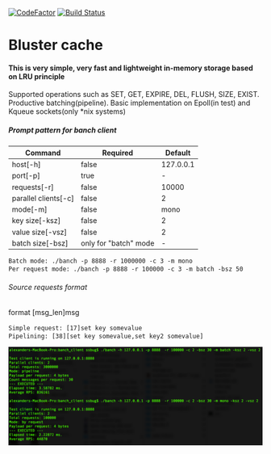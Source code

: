 [![CodeFactor](https://www.codefactor.io/repository/github/ssbug696/bluster_cache/badge/master)](https://www.codefactor.io/repository/github/ssbug696/bluster_cache/overview/master) [![Build Status](https://travis-ci.org/SSbug696/bluster_cache.svg?branch=master)](https://travis-ci.org/SSbug696/bluster_cache)



# Bluster cache
####  This is very simple, very fast and lightweight in-memory storage based on LRU principle
Supported operations such as SET, GET, EXPIRE, DEL, FLUSH, SIZE, EXIST. Productive batching(pipeline).
Basic implementation on Epoll(in test) and Kqueue sockets(only *nix systems)

##### Prompt pattern for banch client 
| Command | Required| Default |
| ------ | ----- |------  |
|host[-h]|false|127.0.0.1|
|port[-p]|true|-|
|requests[-r]|false|10000|
|parallel clients[-c]|false|2|
|mode[-m]|false|mono|
|key size[-ksz]|false|2|
|value size[-vsz]|false|2|
|batch size[-bsz]|only for "batch" mode|-|

```
Batch mode: ./banch -p 8888 -r 1000000 -c 3 -m mono
Per request mode: ./banch -p 8888 -r 100000 -c 3 -m batch -bsz 50
```

###### Source requests format

format [msg_len]msg
```
Simple request: [17]set key somevalue
Pipelining: [38][set key somevalue,set key2 somevalue]
```

![Illustration](https://github.com/SSbug696/bluster_cache/blob/master/banch_client/img/img.png)
